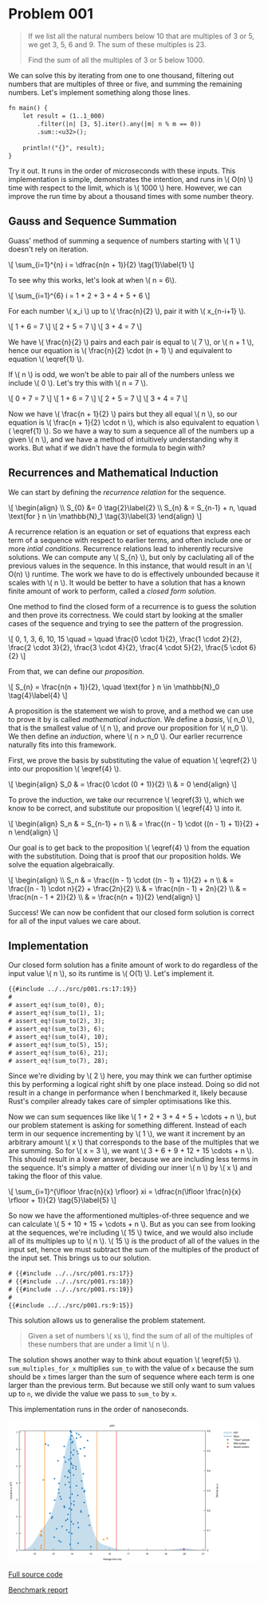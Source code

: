 # Problem 001

> If we list all the natural numbers below 10 that are multiples of 3
> or 5, we get 3, 5, 6 and 9. The sum of these multiples is 23.
>
> Find the sum of all the multiples of 3 or 5 below 1000.

We can solve this by iterating from one to one thousand, filtering out
numbers that are multiples of three or five, and summing the remaining
numbers. Let's implement something along those lines.

```rust,editable
fn main() {
    let result = (1..1_000)
        .filter(|n| [3, 5].iter().any(|m| n % m == 0))
        .sum::<u32>();

    println!("{}", result);
}
```

Try it out. It runs in the order of microseconds with these
inputs. This implementation is simple, demonstrates the intention, and
runs in \\( O(n) \\) time with respect to the limit, which is \\( 1000
\\) here. However, we can improve the run time by about a thousand
times with some number theory.

## Gauss and Sequence Summation

Guass' method of summing a sequence of numbers starting with \\( 1 \\)
doesn't rely on iteration.

\\[ \sum_{i=1}^{n} i = \dfrac{n(n + 1)}{2} \tag{1}\label{1} \\]

To see why this works, let's look at when \\( n = 6\\).

\\[ \sum_{i=1}^{6} i = 1 + 2 + 3 + 4 + 5 + 6 \\]

For each number \\( x_i \\) up to \\( \frac{n}{2} \\), pair it with
\\( x_{n-i+1} \\).

\\[ 1 + 6 = 7 \\]
\\[ 2 + 5 = 7 \\]
\\[ 3 + 4 = 7 \\]

We have \\( \frac{n}{2} \\) pairs and each pair is equal to \\( 7 \\),
or \\( n + 1 \\), hence our equation is \\( \frac{n}{2} \cdot (n + 1)
\\) and equivalent to equation \\( \eqref{1} \\).

If \\( n \\) is odd, we won't be able to pair all of the numbers
unless we include \\( 0 \\). Let's try this with \\( n = 7 \\).

\\[ 0 + 7 = 7 \\]
\\[ 1 + 6 = 7 \\]
\\[ 2 + 5 = 7 \\]
\\[ 3 + 4 = 7 \\]

Now we have \\( \frac{n + 1}{2} \\) pairs but they all equal \\( n
\\), so our equation is \\( \frac{n + 1}{2} \cdot n \\), which is also
equivalent to equation \\( \eqref{1} \\). So we have a way to sum a
sequence all of the numbers up a given \\( n \\), and we have a method
of intuitively understanding why it works. But what if we didn't have
the formula to begin with?

## Recurrences and Mathematical Induction

We can start by defining the _recurrence relation_ for the sequence.

\\[
\begin{align}
\\\ S_{0} &= 0 \tag{2}\label{2}
\\\ S_{n} & = S_{n-1} + n,
\quad \text{for } n \in \mathbb{N}_1 \tag{3}\label{3}
\end{align}
\\]

A recurrence relation is an equation or set of equations that express
each term of a sequence with respect to earlier terms, and often
include one or more _intial conditions_. Recurrence relations lead to
inherently recursive solutions. We can compute any \\( S_{n} \\), but
only by caclulating all of the previous values in the sequence. In
this instance, that would result in an \\( O(n) \\) runtime. The work
we have to do is effectively unbounded because it scales with \\( n
\\). It would be better to have a solution that has a known finite
amount of work to perform, called a _closed form solution_.

One method to find the closed form of a recurrence is to guess the
solution and then prove its correctness. We could start by looking at
the smaller cases of the sequence and trying to see the pattern of the
progression.

\\[
0, 1, 3, 6, 10, 15 \quad = \quad \frac{0 \cdot 1}{2},
\frac{1 \cdot 2}{2}, \frac{2 \cdot 3}{2}, \frac{3 \cdot 4}{2},
\frac{4 \cdot 5}{2}, \frac{5 \cdot 6}{2}
\\]

From that, we can define our _proposition_.

\\[
S_{n} = \frac{n(n + 1)}{2},
\quad \text{for } n \in \mathbb{N}_0 \tag{4}\label{4}
\\]

A proposition is the statement we wish to prove, and a method we can
use to prove it by is called _mathematical induction_. We define a
_basis_, \\( n_0 \\), that is the smallest value of \\( n \\), and
prove our proposition for \\( n_0 \\). We then define an _induction_,
where \\( n > n_0 \\). Our earlier recurrence naturally fits into this
framework.

First, we prove the basis by substituting the value of equation \\(
\eqref{2} \\) into our proposition \\( \eqref{4} \\).

\\[
\begin{align}
S_0 & = \frac{0 \cdot (0 + 1)}{2} \\\ & = 0
\end{align}
\\]

To prove the induction, we take our recurrence \\( \eqref{3} \\),
which we know to be correct, and substitute our proposition \\(
\eqref{4} \\) into it.

\\[
\begin{align}
S_n & = S_{n-1} + n \\\ & = \frac{(n - 1) \cdot ((n - 1) + 1)}{2} + n
\end{align}
\\]

Our goal is to get back to the proposition \\( \eqref{4} \\) from the
equation with the substitution. Doing that is proof that our
proposition holds. We solve the equation algebraically.

\\[
\begin{align}
\\\ S_n & = \frac{(n - 1) \cdot ((n - 1) + 1)}{2} + n
\\\ & = \frac{(n - 1) \cdot n}{2} + \frac{2n}{2}
\\\ & = \frac{n(n - 1) + 2n}{2}
\\\ & = \frac{n(n - 1 + 2)}{2}
\\\ & = \frac{n(n + 1)}{2}
\end{align}
\\]

Success! We can now be confident that our closed form solution is
correct for all of the input values we care about.

## Implementation

Our closed form solution has a finite amount of work to do regardless
of the input value \\( n \\), so its runtime is \\( O(1) \\). Let's
implement it.

```rust,noplaypen
{{#include ../../src/p001.rs:17:19}}
#
# assert_eq!(sum_to(0), 0);
# assert_eq!(sum_to(1), 1);
# assert_eq!(sum_to(2), 3);
# assert_eq!(sum_to(3), 6);
# assert_eq!(sum_to(4), 10);
# assert_eq!(sum_to(5), 15);
# assert_eq!(sum_to(6), 21);
# assert_eq!(sum_to(7), 28);
```

Since we're dividing by \\( 2 \\) here, you may think we can further
optimise this by performing a logical right shift by one place
instead. Doing so did not result in a change in performance when I
benchmarked it, likely because Rust's compiler already takes care of
simpler optimisations like this.

Now we can sum sequences like like \\( 1 + 2 + 3 + 4 + 5 + \cdots + n
\\), but our problem statement is asking for something
different. Instead of each term in our sequence incrementing by \\( 1
\\), we want it increment by an arbitrary amount \\( x \\) that
corresponds to the base of the multiples that we are summing. So for
\\( x = 3 \\), we want \\( 3 + 6 + 9 + 12 + 15 \cdots + n \\). This
should result in a lower answer, because we are including less terms
in the sequence. It's simply a matter of dividing our inner \\( n \\)
by \\( x \\) and taking the floor of this value.

\\[
\sum_{i=1}^{\lfloor \frac{n}{x} \rfloor} xi
= \dfrac{n(\lfloor \frac{n}{x} \rfloor + 1)}{2} \tag{5}\label{5}
\\]

So now we have the afformentioned multiples-of-three sequence and we
can calculate \\( 5 + 10 + 15 + \cdots + n \\). But as you can see
from looking at the sequences, we're including \\( 15 \\) twice, and
we would also include all of its multiples up to \\( n \\). \\( 15 \\)
is the product of all of the values in the input set, hence we must
subtract the sum of the multiples of the product of the input
set. This brings us to our solution.

```rust,noplaypen
# {{#include ../../src/p001.rs:17}}
# {{#include ../../src/p001.rs:18}}
# {{#include ../../src/p001.rs:19}}
#
{{#include ../../src/p001.rs:9:15}}
```

This solution allows us to generalise the problem statement.

> Given a set of numbers \\( xs \\), find the sum of all of the
> multiples of these numbers that are under a limit \\( n \\).

The solution shows another way to think about equation \\( \eqref{5}
\\). `sum_multiples_for_x` multiplies `sum_to` with the value of `x`
because the sum should be `x` times larger than the sum of sequence
where each term is one larger than the previous term. But because we
still only want to sum values up to `n`, we divide the value we pass
to `sum_to` by `x`.

This implementation runs in the order of nanoseconds.

![PDF](benchmarks/p001/report/pdf.svg)

[Full source code](https://github.com/kwyse/euler-solutions/blob/master/src/p001.rs)

[Benchmark report](benchmarks/p001/report/index.html)
